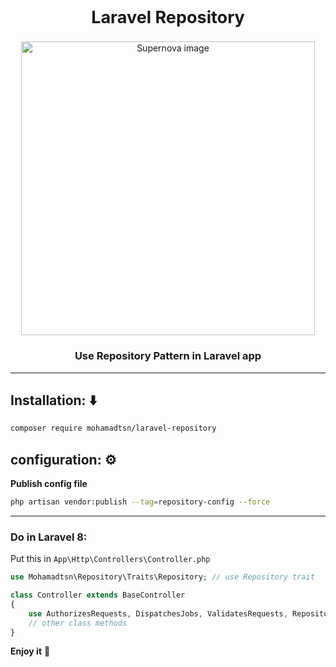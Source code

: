 <h2 align="center" style="font-size: 27px">
    Laravel Repository
</h2>

<p align="center">
    <img width="470" src="https://borzoyi.ir//static/github/laravel-repository/repository-design-pattern-in-laravel.webp" alt="Supernova image" />
</p>

<h3 align="center">Use Repository Pattern in Laravel app</h3>

-----------------------

## Installation: :arrow_down:
```bash
composer require mohamadtsn/laravel-repository
```

## configuration: :gear:
__Publish config file__
```bash
php artisan vendor:publish --tag=repository-config --force
```

 -----------------
### Do in Laravel 8:
Put this in `App\Http\Controllers\Controller.php`
```php
use Mohamadtsn\Repository\Traits\Repository; // use Repository trait

class Controller extends BaseController
{
    use AuthorizesRequests, DispatchesJobs, ValidatesRequests, Repository// use trait in Controller class;
    // other class methods
}
```
**Enjoy it** :wave: